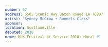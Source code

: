 ```yaml
---
number: 67
address: 6505 Scenic Hwy Baton Rouge LA 70807
artist: "Sydney McGraw + Runnels Class"
sponsor: 
location: Scotlandville
debuted: 2018
name: MLK Festival of Service 2018: Mural #1
---
```


